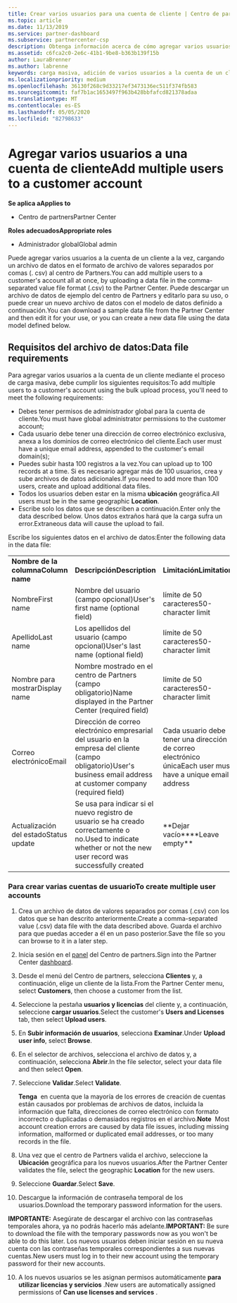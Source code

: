 ```yaml
---
title: Crear varios usuarios para una cuenta de cliente | Centro de partners
ms.topic: article
ms.date: 11/13/2019
ms.service: partner-dashboard
ms.subservice: partnercenter-csp
description: Obtenga información acerca de cómo agregar varios usuarios a la cuenta de un cliente a la vez, cargando un archivo de datos en el formato de archivo de valores separados por comas (. csv) en el centro de Partners.
ms.assetid: c6fca2c0-2e6c-41b1-9be8-b363b139f15b
author: LauraBrenner
ms.author: labrenne
keywords: carga masiva, adición de varios usuarios a la cuenta de un cliente, adición de usuarios del cliente, carga masiva de usuarios del cliente, cuenta del cliente, usuarios del cliente, usuarios
ms.localizationpriority: medium
ms.openlocfilehash: 36130f268c9d33217ef3473136ec511f374fb583
ms.sourcegitcommit: faf7b1ac1653497f963b428bbfafcd821378adaa
ms.translationtype: MT
ms.contentlocale: es-ES
ms.lasthandoff: 05/05/2020
ms.locfileid: "82798633"
---
```

# <a name="add-multiple-users-to-a-customer-account"></a><span data-ttu-id="405ac-104">Agregar varios usuarios a una cuenta de cliente</span><span class="sxs-lookup"><span data-stu-id="405ac-104">Add multiple users to a customer account</span></span>

<span data-ttu-id="405ac-105">**Se aplica a**</span><span class="sxs-lookup"><span data-stu-id="405ac-105">**Applies to**</span></span>

- <span data-ttu-id="405ac-106">Centro de partners</span><span class="sxs-lookup"><span data-stu-id="405ac-106">Partner Center</span></span>

<span data-ttu-id="405ac-107">**Roles adecuados**</span><span class="sxs-lookup"><span data-stu-id="405ac-107">**Appropriate roles**</span></span>

- <span data-ttu-id="405ac-108">Administrador global</span><span class="sxs-lookup"><span data-stu-id="405ac-108">Global admin</span></span>

<span data-ttu-id="405ac-109">Puede agregar varios usuarios a la cuenta de un cliente a la vez, cargando un archivo de datos en el formato de archivo de valores separados por comas (. csv) al centro de Partners.</span><span class="sxs-lookup"><span data-stu-id="405ac-109">You can add multiple users to a customer's account all at once, by uploading a data file in the comma-separated value file format (.csv) to the Partner Center.</span></span> <span data-ttu-id="405ac-110">Puede descargar un archivo de datos de ejemplo del centro de Partners y editarlo para su uso, o puede crear un nuevo archivo de datos con el modelo de datos definido a continuación.</span><span class="sxs-lookup"><span data-stu-id="405ac-110">You can download a sample data file from the Partner Center and then edit it for your use, or you can create a new data file using the data model defined below.</span></span>

## <a name="data-file-requirements"></a><a href="" id="creatingtheimportcsvfile"></a><span data-ttu-id="405ac-111">Requisitos del archivo de datos:</span><span class="sxs-lookup"><span data-stu-id="405ac-111">Data file requirements</span></span>

<span data-ttu-id="405ac-112">Para agregar varios usuarios a la cuenta de un cliente mediante el proceso de carga masiva, debe cumplir los siguientes requisitos:</span><span class="sxs-lookup"><span data-stu-id="405ac-112">To add multiple users to a customer's account using the bulk upload process, you'll need to meet the following requirements:</span></span>

- <span data-ttu-id="405ac-113">Debes tener permisos de administrador global para la cuenta de cliente.</span><span class="sxs-lookup"><span data-stu-id="405ac-113">You must have global administrator permissions to the customer account;</span></span>
- <span data-ttu-id="405ac-114">Cada usuario debe tener una dirección de correo electrónico exclusiva, anexa a los dominios de correo electrónico del cliente.</span><span class="sxs-lookup"><span data-stu-id="405ac-114">Each user must have a unique email address, appended to the customer's email domain(s);</span></span>
- <span data-ttu-id="405ac-115">Puedes subir hasta 100 registros a la vez.</span><span class="sxs-lookup"><span data-stu-id="405ac-115">You can upload up to 100 records at a time.</span></span> <span data-ttu-id="405ac-116">Si es necesario agregar más de 100 usuarios, crea y sube archivos de datos adicionales.</span><span class="sxs-lookup"><span data-stu-id="405ac-116">If you need to add more than 100 users, create and upload additional data files.</span></span>
- <span data-ttu-id="405ac-117">Todos los usuarios deben estar en la misma **ubicación** geográfica.</span><span class="sxs-lookup"><span data-stu-id="405ac-117">All users must be in the same geographic **Location**.</span></span>
- <span data-ttu-id="405ac-118">Escribe solo los datos que se describen a continuación.</span><span class="sxs-lookup"><span data-stu-id="405ac-118">Enter only the data described below.</span></span> <span data-ttu-id="405ac-119">Unos datos extraños hará que la carga sufra un error.</span><span class="sxs-lookup"><span data-stu-id="405ac-119">Extraneous data will cause the upload to fail.</span></span>

<span data-ttu-id="405ac-120">Escribe los siguientes datos en el archivo de datos:</span><span class="sxs-lookup"><span data-stu-id="405ac-120">Enter the following data in the data file:</span></span>

|                 |                                                                              |                                            |
|-----------------|------------------------------------------------------------------------------|--------------------------------------------|
| <span data-ttu-id="405ac-121">**Nombre de la columna**</span><span class="sxs-lookup"><span data-stu-id="405ac-121">**Column name**</span></span> | <span data-ttu-id="405ac-122">**Descripción**</span><span class="sxs-lookup"><span data-stu-id="405ac-122">**Description**</span></span>                                                              | <span data-ttu-id="405ac-123">**Limitación**</span><span class="sxs-lookup"><span data-stu-id="405ac-123">**Limitation**</span></span>                             |
| <span data-ttu-id="405ac-124">Nombre</span><span class="sxs-lookup"><span data-stu-id="405ac-124">First name</span></span>      | <span data-ttu-id="405ac-125">Nombre del usuario (campo opcional)</span><span class="sxs-lookup"><span data-stu-id="405ac-125">User's first name (optional field)</span></span>                                           | <span data-ttu-id="405ac-126">límite de 50 caracteres</span><span class="sxs-lookup"><span data-stu-id="405ac-126">50-character limit</span></span>                         |
| <span data-ttu-id="405ac-127">Apellido</span><span class="sxs-lookup"><span data-stu-id="405ac-127">Last name</span></span>       | <span data-ttu-id="405ac-128">Los apellidos del usuario (campo opcional)</span><span class="sxs-lookup"><span data-stu-id="405ac-128">User's last name (optional field)</span></span>                                            | <span data-ttu-id="405ac-129">límite de 50 caracteres</span><span class="sxs-lookup"><span data-stu-id="405ac-129">50-character limit</span></span>                         |
| <span data-ttu-id="405ac-130">Nombre para mostrar</span><span class="sxs-lookup"><span data-stu-id="405ac-130">Display name</span></span>    | <span data-ttu-id="405ac-131">Nombre mostrado en el centro de Partners (campo obligatorio)</span><span class="sxs-lookup"><span data-stu-id="405ac-131">Name displayed in the Partner Center (required field)</span></span>                            | <span data-ttu-id="405ac-132">límite de 50 caracteres</span><span class="sxs-lookup"><span data-stu-id="405ac-132">50-character limit</span></span>                         |
| <span data-ttu-id="405ac-133">Correo electrónico</span><span class="sxs-lookup"><span data-stu-id="405ac-133">Email</span></span>           | <span data-ttu-id="405ac-134">Dirección de correo electrónico empresarial del usuario en la empresa del cliente (campo obligatorio)</span><span class="sxs-lookup"><span data-stu-id="405ac-134">User's business email address at customer company (required field)</span></span>           | <span data-ttu-id="405ac-135">Cada usuario debe tener una dirección de correo electrónico única</span><span class="sxs-lookup"><span data-stu-id="405ac-135">Each user must have a unique email address</span></span> |
| <span data-ttu-id="405ac-136">Actualización del estado</span><span class="sxs-lookup"><span data-stu-id="405ac-136">Status update</span></span>   | <span data-ttu-id="405ac-137">Se usa para indicar si el nuevo registro de usuario se ha creado correctamente o no.</span><span class="sxs-lookup"><span data-stu-id="405ac-137">Used to indicate whether or not the new user record was successfully created</span></span> | <span data-ttu-id="405ac-138">\*\*Dejar vacío\*\*</span><span class="sxs-lookup"><span data-stu-id="405ac-138">\*\*Leave empty\*\*</span></span>                        |

### <a name="to-create-multiple-user-accounts"></a><a href="" id="createmultipleuseraccounts"></a><span data-ttu-id="405ac-139">Para crear varias cuentas de usuario</span><span class="sxs-lookup"><span data-stu-id="405ac-139">To create multiple user accounts</span></span>

<a href="" id="creatingtheaccounts"></a>

1. <span data-ttu-id="405ac-140">Crea un archivo de datos de valores separados por comas (.csv) con los datos que se han descrito anteriormente.</span><span class="sxs-lookup"><span data-stu-id="405ac-140">Create a comma-separated value (.csv) data file with the data described above.</span></span> <span data-ttu-id="405ac-141">Guarda el archivo para que puedas acceder a él en un paso posterior.</span><span class="sxs-lookup"><span data-stu-id="405ac-141">Save the file so you can browse to it in a later step.</span></span>

2. <span data-ttu-id="405ac-142">Inicia sesión en el [panel](https://partner.microsoft.com/dashboard) del Centro de partners.</span><span class="sxs-lookup"><span data-stu-id="405ac-142">Sign into the Partner Center [dashboard](https://partner.microsoft.com/dashboard).</span></span>

3. <span data-ttu-id="405ac-143">Desde el menú del Centro de partners, selecciona **Clientes** y, a continuación, elige un cliente de la lista.</span><span class="sxs-lookup"><span data-stu-id="405ac-143">From the Partner Center menu, select **Customers**, then choose a customer from the list.</span></span>

4. <span data-ttu-id="405ac-144">Seleccione la pestaña **usuarios y licencias** del cliente y, a continuación, seleccione **cargar usuarios**.</span><span class="sxs-lookup"><span data-stu-id="405ac-144">Select the customer's **Users and Licenses** tab, then select **Upload users**.</span></span>

5. <span data-ttu-id="405ac-145">En **Subir información de usuarios**, selecciona **Examinar**.</span><span class="sxs-lookup"><span data-stu-id="405ac-145">Under **Upload user info**, select **Browse**.</span></span>

6. <span data-ttu-id="405ac-146">En el selector de archivos, selecciona el archivo de datos y, a continuación, selecciona **Abrir**.</span><span class="sxs-lookup"><span data-stu-id="405ac-146">In the file selector, select your data file and then select **Open**.</span></span>

7. <span data-ttu-id="405ac-147">Seleccione **Validar**.</span><span class="sxs-lookup"><span data-stu-id="405ac-147">Select **Validate**.</span></span>

    <span data-ttu-id="405ac-148">**Tenga**  en cuenta que la mayoría de los errores de creación de cuentas están causados por problemas de archivos de datos, incluida la información que falta, direcciones de correo electrónico con formato incorrecto o duplicadas o demasiados registros en el archivo.</span><span class="sxs-lookup"><span data-stu-id="405ac-148">**Note**  Most account creation errors are caused by data file issues, including missing information, malformed or duplicated email addresses, or too many records in the file.</span></span>

8. <span data-ttu-id="405ac-149">Una vez que el centro de Partners valida el archivo, seleccione la **Ubicación** geográfica para los nuevos usuarios.</span><span class="sxs-lookup"><span data-stu-id="405ac-149">After the Partner Center validates the file, select the geographic **Location** for the new users.</span></span>
9. <span data-ttu-id="405ac-150">Seleccione **Guardar**.</span><span class="sxs-lookup"><span data-stu-id="405ac-150">Select **Save**.</span></span>
10. <span data-ttu-id="405ac-151">Descargue la información de contraseña temporal de los usuarios.</span><span class="sxs-lookup"><span data-stu-id="405ac-151">Download the temporary password information for the users.</span></span>

<span data-ttu-id="405ac-152">**IMPORTANTE:** Asegúrate de descargar el archivo con las contraseñas temporales ahora, ya no podrás hacerlo más adelante.</span><span class="sxs-lookup"><span data-stu-id="405ac-152">**IMPORTANT:** Be sure to download the file with the temporary passwords now as you won't be able to do this later.</span></span> <span data-ttu-id="405ac-153">Los nuevos usuarios deben iniciar sesión en su nueva cuenta con las contraseñas temporales correspondientes a sus nuevas cuentas.</span><span class="sxs-lookup"><span data-stu-id="405ac-153">New users must log in to their new account using the temporary password for their new accounts.</span></span>

10. <span data-ttu-id="405ac-154">A los nuevos usuarios se les asignan permisos automáticamente **para utilizar licencias y servicios** .</span><span class="sxs-lookup"><span data-stu-id="405ac-154">New users are automatically assigned permissions of **Can use licenses and services** .</span></span> 

 

 




